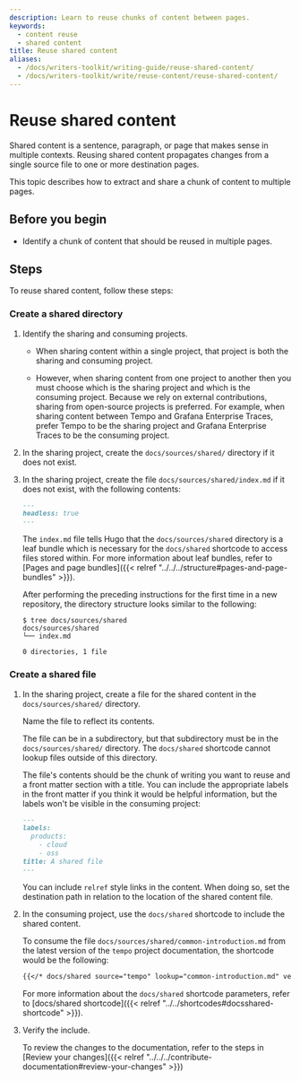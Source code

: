 ```yaml
---
description: Learn to reuse chunks of content between pages.
keywords:
  - content reuse
  - shared content
title: Reuse shared content
aliases:
  - /docs/writers-toolkit/writing-guide/reuse-shared-content/
  - /docs/writers-toolkit/write/reuse-content/reuse-shared-content/
---
```


# Reuse shared content

Shared content is a sentence, paragraph, or page that makes sense in multiple contexts.
Reusing shared content propagates changes from a single source file to one or more destination pages.

This topic describes how to extract and share a chunk of content to multiple pages.

## Before you begin

- Identify a chunk of content that should be reused in multiple pages.

## Steps

To reuse shared content, follow these steps:

### Create a shared directory

1. Identify the sharing and consuming projects.

   - When sharing content within a single project, that project is both the sharing and consuming project.

   - However, when sharing content from one project to another then you must choose which is the sharing project and which is the consuming project.
     Because we rely on external contributions, sharing from open-source projects is preferred.
     For example, when sharing content between Tempo and Grafana Enterprise Traces, prefer Tempo to be the sharing project and Grafana Enterprise Traces to be the consuming project.

1. In the sharing project, create the `docs/sources/shared/` directory if it does not exist.

1. In the sharing project, create the file `docs/sources/shared/index.md` if it does not exist, with the following contents:

   ```markdown
   ---
   headless: true
   ---
   ```

   The `index.md` file tells Hugo that the `docs/sources/shared` directory is a leaf bundle which is necessary for the `docs/shared` shortcode to access files stored within.
   For more information about leaf bundles, refer to [Pages and page bundles]({{< relref "../../../structure#pages-and-page-bundles" >}}).

   After performing the preceding instructions for the first time in a new repository, the directory structure looks similar to the following:

   ```console
   $ tree docs/sources/shared
   docs/sources/shared
   └── index.md

   0 directories, 1 file
   ```

### Create a shared file

1. In the sharing project, create a file for the shared content in the `docs/sources/shared/` directory.

   Name the file to reflect its contents.

   The file can be in a subdirectory, but that subdirectory must be in the `docs/sources/shared/` directory.
   The `docs/shared` shortcode cannot lookup files outside of this directory.

   The file's contents should be the chunk of writing you want to reuse and a front matter section with a title. You can include the appropriate labels in the front matter if you think it would be helpful information, but the labels won't be visible in the consuming project:

   ```markdown
   ---
   labels:
     products:
       - cloud
       - oss
   title: A shared file
   ---
   ```

   You can include `relref` style links in the content. When doing so, set the destination path in relation to the location of the shared content file.

1. In the consuming project, use the `docs/shared` shortcode to include the shared content.

   To consume the file `docs/sources/shared/common-introduction.md` from the latest version of the `tempo` project documentation, the shortcode would be the following:

   ```markdown
   {{</* docs/shared source="tempo" lookup="common-introduction.md" version="latest" */>}}
   ```

   For more information about the `docs/shared` shortcode parameters, refer to [docs/shared shortcode]({{< relref "../../shortcodes#docsshared-shortcode" >}}).

1. Verify the include.

   To review the changes to the documentation, refer to the steps in [Review your changes]({{< relref "../../../contribute-documentation#review-your-changes" >}})
